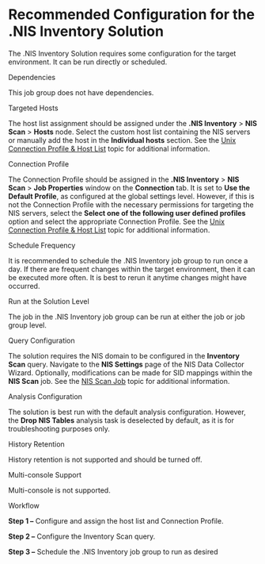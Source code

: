 # Recommended Configuration for the .NIS Inventory Solution

The .NIS Inventory Solution requires some configuration for the target environment. It can be run
directly or scheduled.

Dependencies

This job group does not have dependencies.

Targeted Hosts

The host list assignment should be assigned under the **.NIS Inventory** > **NIS Scan** > **Hosts**
node. Select the custom host list containing the NIS servers or manually add the host in the
**Individual hosts** section. See the
[Unix Connection Profile & Host List](/docs/accessanalyzer/11.6/enterpriseauditor/admin/datacollector/nis/configurejob.md)
topic for additional information.

Connection Profile

The Connection Profile should be assigned in the **.NIS Inventory** > **NIS Scan** > **Job
Properties** window on the **Connection** tab. It is set to **Use the Default Profile**, as
configured at the global settings level. However, if this is not the Connection Profile with the
necessary permissions for targeting the NIS servers, select the **Select one of the following user
defined profiles** option and select the appropriate Connection Profile. See the
[Unix Connection Profile & Host List](/docs/accessanalyzer/11.6/enterpriseauditor/admin/datacollector/nis/configurejob.md)
topic for additional information.

Schedule Frequency

It is recommended to schedule the .NIS Inventory job group to run once a day. If there are frequent
changes within the target environment, then it can be executed more often. It is best to rerun it
anytime changes might have occurred.

Run at the Solution Level

The job in the .NIS Inventory job group can be run at either the job or job group level.

Query Configuration

The solution requires the NIS domain to be configured in the **Inventory Scan** query. Navigate to
the **NIS Settings** page of the NIS Data Collector Wizard. Optionally, modifications can be made
for SID mappings within the **NIS Scan** job. See the
[NIS Scan Job](/docs/accessanalyzer/11.6/enterpriseauditor/solutions/nisinventory/nis_scan.md) topic
for additional information.

Analysis Configuration

The solution is best run with the default analysis configuration. However, the **Drop NIS Tables**
analysis task is deselected by default, as it is for troubleshooting purposes only.

History Retention

History retention is not supported and should be turned off.

Multi-console Support

Multi-console is not supported.

Workflow

**Step 1 –** Configure and assign the host list and Connection Profile.

**Step 2 –** Configure the Inventory Scan query.

**Step 3 –** Schedule the .NIS Inventory job group to run as desired
